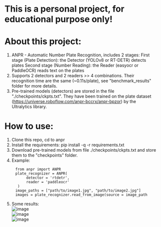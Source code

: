 # This is a personal project, for educational purpose only!

# About this project:
  1. ANPR - Automatic Number Plate Recognition, includes 2 stages:
     First stage (Plate Detection): the Detector (YOLOv8 or RT-DETR) detects plates
     Second stage (Number Reading): the Reader (easyocr or PaddleOCR) reads text on the plates
  2. Supports 2 detectors and 2 readers >> 4 combinations. Their recognition time are the same (~0.11s/plate), see "benchmark_results" folder for more details.
  3. Pre-trained models (detectors) are stored in the file "./checkpoints/ckpts.txt". They have been trained on the plate dataset (https://universe.roboflow.com/anpr-bccrx/anpr-bpzor) by the Ultralytics library.

# How to use:
  1. Clone this repo, cd to anpr
  2. Install the requirements: pip install -q -r requirements.txt
  3. Download pre-trained models from file ./checkpoints/ckpts.txt and store them to the "checkpoints" folder.
  4. Example:
```
     from anpr import ANPR
     plate_recognizer = ANPR(
          detector = 'rtdetr',
          reader = 'paddleocr'
      )
     image_paths = ["path/to/image1.jpg", "path/to/image2.jpg"]
     images = plate_recognizer.read_from_image(source = image_path
```
  5. Some results: \
     ![image](https://github.com/tomsawyer0224/anpr/assets/130035084/98f7c359-b211-4e8c-aeff-5a5da70df00e) \
     ![image](https://github.com/tomsawyer0224/anpr/assets/130035084/f15c5095-2308-4044-bd67-048e6c87b784) \
     ![image](https://github.com/tomsawyer0224/anpr/assets/130035084/b75f8696-c2a4-470d-8c47-f13448178a3c)



    
